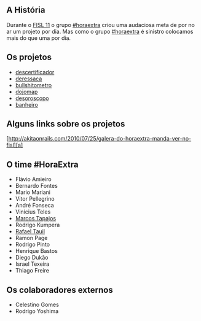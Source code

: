 ## A História

Durante o [FISL 11][fisl] o grupo [#horaextra][he] criou uma audaciosa meta de por no ar um projeto por dia. 
Mas como o grupo [#horaextra][he] é sinistro colocamos mais do que uma por dia.

## Os projetos

* [descertificador][d]
* [deressaca][dr]
* [bullshitometro][b]
* [dojomap][dm]
* [desoroscopo][do]
* [banheiro][ba]

## Alguns links sobre os projetos

[http://akitaonrails.com/2010/07/25/galera-do-horaextra-manda-ver-no-fisl][a]

## O time #HoraExtra

* Flávio Amieiro
* Bernardo Fontes
* Mario Mariani
* Vitor Pellegrino
* André Fonseca
* Vinícius Teles
* [Marcos Tapajos][mt]
* Rodrigo Kumpera
* [Rafael Tauil][rt]
* Ramon Page
* Rodrigo Pinto
* Henrique Bastos
* Diego Dukão
* Israel Texeira
* Thiago Freire

## Os colaboradores externos

* Celestino Gomes
* Rodrigo Yoshima

[fisl]:http://fisl.softwarelivre.org
[he]:http://horaextra.org/
[a]:http://akitaonrails.com/2010/07/25/galera-do-horaextra-manda-ver-no-fisl
[d]:http://github.com/horaextra/descertificador
[dr]:http://github.com/horaextra/deressaca
[b]:http://github.com/horaextra/bullshitometro
[dm]:http://github.com/horaextra/dojomap
[do]:http://github.com/horaextra/desoroscopo
[ba]:http://github.com/horaextra/banheiro
[mt]:http://github.com/tapajos
[rt]:http://github.com/tauil





